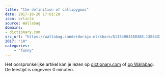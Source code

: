 ```yaml
---
title: "the definition of callipygous"
date: 2017-10-20 17:01:28
icon: article
source: Wallabag
domains:
- dictionary.com
src_url: "https://wallabag.sanderdorigo.nl/share/61334984558308.13864331"
2017: "10"
categories:
    - "funny"
---
```

Het oorspronkelijke artikel kan je lezen op [dictionary.com](http://www.dictionary.com/browse/callipygous) of [op Wallabag](https://wallabag.sanderdorigo.nl/share/61334984558308.13864331). De leestijd is ongeveer 0 minuten.